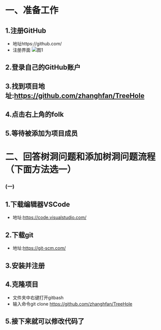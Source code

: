 # 一、准备工作
## 1.注册GitHub
* 地址https://github.com/
* 注册界面
![图1](https://github.com/zhanghfan/TreeHole/raw/master/picture/picture1.png)
## 2.登录自己的GitHub账户
## 3.找到项目地址:https://github.com/zhanghfan/TreeHole
## 4.点击右上角的folk
## 5.等待被添加为项目成员

# 二、回答树洞问题和添加树洞问题流程（下面方法选一）
### (一)
## 1.下载编辑器VSCode
* 地址:https://code.visualstudio.com/
## 2.下载git
* 地址:https://git-scm.com/
## 3.安装并注册
## 4.克隆项目
* 文件夹中右键打开gitbash
* 输入命令git clone https://github.com/zhanghfan/TreeHole
## 5.接下来就可以修改代码了
